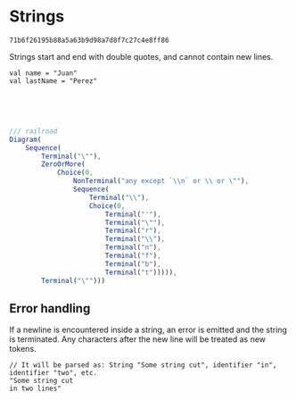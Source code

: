 # Strings

```md-implemented
71b6f26195b88a5a63b9d98a7d8f7c27c4e8ff86
```

Strings start and end with double quotes, and cannot contain new lines.

```misti
val name = "Juan"
val lastName = "Perez"
```

<div style="height: 3rem; width: 1rem"></div>

```js
/// railroad
Diagram(
    Sequence(
        Terminal("\""),
        ZeroOrMore(
            Choice(0,
                NonTerminal("any except `\\n` or \\ or \""),
                Sequence(
                    Terminal("\\"),
                    Choice(0,
                        Terminal("'"),
                        Terminal("\""),
                        Terminal("r"),
                        Terminal("\\"),
                        Terminal("n"),
                        Terminal("f"),
                        Terminal("b"),
                        Terminal("t"))))),
        Terminal("\"")))
```

## Error handling

If a newline is encountered inside a string, an error is emitted and the string is terminated.
Any characters after the new line will be treated as new tokens.

```misti
// It will be parsed as: String "Some string cut", identifier "in", identifier "two", etc.
"Some string cut
in two lines"
```
